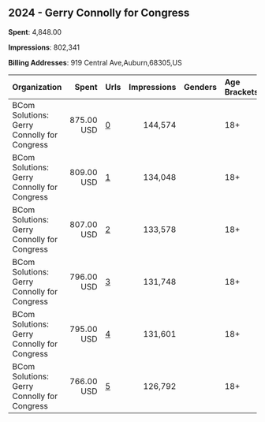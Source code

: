 ## 2024 - Gerry Connolly for Congress 
**Spent**: 4,848.00

**Impressions**: 802,341

**Billing Addresses**: 919 Central Ave,Auburn,68305,US

|Organization|Spent|Urls|Impressions|Genders|Age Brackets|Country Codes|
|:---|---:|:---|---:|:---|:---|:---|
|BCom Solutions: Gerry Connolly for Congress|875.00 USD|[0](https://www.snap.com/political-ads/asset/0d4bedb55481d5c84b373861e6c823fe0dfd1ff17dc9094860a3d1ecf3e3befc?mediaType=png)|144,574||18+|united states|
|BCom Solutions: Gerry Connolly for Congress|809.00 USD|[1](https://www.snap.com/political-ads/asset/faa64f8d9e41318f8d389bb15ef1f4217ef53417bd4a50504112469ca192db3b?mediaType=png)|134,048||18+|united states|
|BCom Solutions: Gerry Connolly for Congress|807.00 USD|[2](https://www.snap.com/political-ads/asset/d72741578f9f9437aa4b284cb898ed211c4f5ff637d407751fb5d08c3f53f6ce?mediaType=png)|133,578||18+|united states|
|BCom Solutions: Gerry Connolly for Congress|796.00 USD|[3](https://www.snap.com/political-ads/asset/1ba6450d94caea25ed3ab9ab1ae5564f69b74cc311c9fb6e6081d0072eba236a?mediaType=png)|131,748||18+|united states|
|BCom Solutions: Gerry Connolly for Congress|795.00 USD|[4](https://www.snap.com/political-ads/asset/c444cf1fb830ce66cab6ce88d38655f2970690e0353ec6dd721994e4c129af6c?mediaType=png)|131,601||18+|united states|
|BCom Solutions: Gerry Connolly for Congress|766.00 USD|[5](https://www.snap.com/political-ads/asset/5bac37ef3f4431204870f387be2d14774a069b7cefeedbfc81cac9046f4cc9b3?mediaType=png)|126,792||18+|united states|
